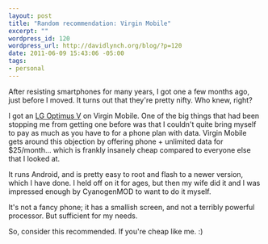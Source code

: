 ```yaml
--- 
layout: post
title: "Random recommendation: Virgin Mobile"
excerpt: ""
wordpress_id: 120
wordpress_url: http://davidlynch.org/blog/?p=120
date: 2011-06-09 15:43:06 -05:00
tags: 
- personal
---
```

After resisting smartphones for many years, I got one a few months ago, just before I moved. It turns out that they're pretty nifty. Who knew, right?

I got an <a href="http://www.virginmobileusa.com/cell-phones/lg-optimus-v-phone.jsp">LG Optimus V</a> on Virgin Mobile. One of the big things that had been stopping me from getting one before was that I couldn't quite bring myself to pay as much as you have to for a phone plan with data. Virgin Mobile gets around this objection by offering phone + unlimited data for $25/month... which is frankly insanely cheap compared to everyone else that I looked at.

It runs Android, and is pretty easy to root and flash to a newer version, which I have done. I held off on it for ages, but then my wife did it and I was impressed enough by CyanogenMOD to want to do it myself.

It's not a fancy phone; it has a smallish screen, and not a terribly powerful processor. But sufficient for my needs.

So, consider this recommended. If you're cheap like me. :)

